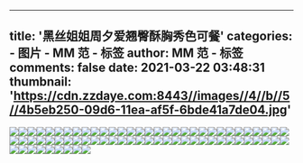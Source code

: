
---
title: '黑丝姐姐周夕爱翘臀酥胸秀色可餐'
categories: 
    - 图片
    - MM 范 - 标签
author: MM 范 - 标签
comments: false
date: 2021-03-22 03:48:31
thumbnail: 'https://cdn.zzdaye.com:8443//images//4//b//5//4b5eb250-09d6-11ea-af5f-6bde41a7de04.jpg'
---

<div>   
<img src="https://cdn.zzdaye.com:8443//images//4//b//5//4b5eb250-09d6-11ea-af5f-6bde41a7de04.jpg" referrerpolicy="no-referrer"><img src="https://cdn.zzdaye.com:8443//images//4//b//5//4b5ed960-09d6-11ea-af5f-6bde41a7de04.jpg" referrerpolicy="no-referrer"><img src="https://cdn.zzdaye.com:8443//images//2//7//2//27286080-0386-11ea-adf7-e53723b015f2.jpg" referrerpolicy="no-referrer"><img src="https://cdn.zzdaye.com:8443//images//2//7//5//275fc430-0386-11ea-adf7-e53723b015f2.jpg" referrerpolicy="no-referrer"><img src="https://cdn.zzdaye.com:8443//images//2//6//c//26c66a60-0386-11ea-adf7-e53723b015f2.jpg" referrerpolicy="no-referrer"><img src="https://cdn.zzdaye.com:8443//images//2//7//7//277b1460-0386-11ea-adf7-e53723b015f2.jpg" referrerpolicy="no-referrer"><img src="https://cdn.zzdaye.com:8443//images//2//6//5//26513a60-0386-11ea-adf7-e53723b015f2.jpg" referrerpolicy="no-referrer"><img src="https://cdn.zzdaye.com:8443//images//2//7//3//273cf9f0-0386-11ea-adf7-e53723b015f2.jpg" referrerpolicy="no-referrer"><img src="https://cdn.zzdaye.com:8443//images//2//6//f//26f8ec10-0386-11ea-adf7-e53723b015f2.jpg" referrerpolicy="no-referrer"><img src="https://cdn.zzdaye.com:8443//images//2//6//2//26226230-0386-11ea-adf7-e53723b015f2.jpg" referrerpolicy="no-referrer"><img src="https://cdn.zzdaye.com:8443//images//2//6//d//26d78160-0386-11ea-adf7-e53723b015f2.jpg" referrerpolicy="no-referrer"><img src="https://cdn.zzdaye.com:8443//images//2//7//2//272f6560-0386-11ea-adf7-e53723b015f2.jpg" referrerpolicy="no-referrer"><img src="https://cdn.zzdaye.com:8443//images//2//6//c//26c16150-0386-11ea-adf7-e53723b015f2.jpg" referrerpolicy="no-referrer"><img src="https://cdn.zzdaye.com:8443//images//2//6//c//26ceced0-0386-11ea-adf7-e53723b015f2.jpg" referrerpolicy="no-referrer"><img src="https://cdn.zzdaye.com:8443//images//2//4//a//24af7141-0386-11ea-adf7-e53723b015f2.jpg" referrerpolicy="no-referrer"><img src="https://cdn.zzdaye.com:8443//images//2//4//a//24af9850-0386-11ea-adf7-e53723b015f2.jpg" referrerpolicy="no-referrer"><img src="https://cdn.zzdaye.com:8443//images//2//4//a//24af4a30-0386-11ea-adf7-e53723b015f2.jpg" referrerpolicy="no-referrer"><img src="https://cdn.zzdaye.com:8443//images//2//6//a//26a2b5c0-0386-11ea-adf7-e53723b015f2.jpg" referrerpolicy="no-referrer"><img src="https://cdn.zzdaye.com:8443//images//2//6//8//26820e60-0386-11ea-adf7-e53723b015f2.jpg" referrerpolicy="no-referrer"><img src="https://cdn.zzdaye.com:8443//images//2//4//a//24af7140-0386-11ea-adf7-e53723b015f2.jpg" referrerpolicy="no-referrer"><img src="https://cdn.zzdaye.com:8443//images//2//6//4//264f65a0-0386-11ea-adf7-e53723b015f2.jpg" referrerpolicy="no-referrer"><img src="https://cdn.zzdaye.com:8443//images//2//6//5//2656b8a0-0386-11ea-adf7-e53723b015f2.jpg" referrerpolicy="no-referrer"><img src="https://cdn.zzdaye.com:8443//images//2//6//2//26248510-0386-11ea-adf7-e53723b015f2.jpg" referrerpolicy="no-referrer"><img src="https://cdn.zzdaye.com:8443//images//2//4//a//24aed502-0386-11ea-adf7-e53723b015f2.jpg" referrerpolicy="no-referrer"><img src="https://cdn.zzdaye.com:8443//images//2//4//a//24aed501-0386-11ea-adf7-e53723b015f2.jpg" referrerpolicy="no-referrer"><img src="https://cdn.zzdaye.com:8443//images//2//4//a//24aefc11-0386-11ea-adf7-e53723b015f2.jpg" referrerpolicy="no-referrer"><img src="https://cdn.zzdaye.com:8443//images//2//4//a//24aefc10-0386-11ea-adf7-e53723b015f2.jpg" referrerpolicy="no-referrer"><img src="https://cdn.zzdaye.com:8443//images//1//e//d//1edbac50-0388-11ea-ad09-d7da604b44c0.jpg" referrerpolicy="no-referrer"><img src="https://cdn.zzdaye.com:8443//images//2//4//a//24aeadf2-0386-11ea-adf7-e53723b015f2.jpg" referrerpolicy="no-referrer"><img src="https://cdn.zzdaye.com:8443//images//2//4//a//24aeadf1-0386-11ea-adf7-e53723b015f2.jpg" referrerpolicy="no-referrer"><img src="https://cdn.zzdaye.com:8443//images//2//4//a//24ae11b0-0386-11ea-adf7-e53723b015f2.jpg" referrerpolicy="no-referrer"><img src="https://cdn.zzdaye.com:8443//images//2//4//a//24aeadf0-0386-11ea-adf7-e53723b015f2.jpg" referrerpolicy="no-referrer"><img src="https://cdn.zzdaye.com:8443//images//2//4//a//24ae86e1-0386-11ea-adf7-e53723b015f2.jpg" referrerpolicy="no-referrer"><img src="https://cdn.zzdaye.com:8443//images//2//4//a//24ae5fd1-0386-11ea-adf7-e53723b015f2.jpg" referrerpolicy="no-referrer"><img src="https://cdn.zzdaye.com:8443//images//2//4//a//24ae38c1-0386-11ea-adf7-e53723b015f2.jpg" referrerpolicy="no-referrer"><img src="https://cdn.zzdaye.com:8443//images//2//4//a//24ae5fd2-0386-11ea-adf7-e53723b015f2.jpg" referrerpolicy="no-referrer"><img src="https://cdn.zzdaye.com:8443//images//2//4//a//24ae38c0-0386-11ea-adf7-e53723b015f2.jpg" referrerpolicy="no-referrer"><img src="https://cdn.zzdaye.com:8443//images//2//4//a//24ae86e0-0386-11ea-adf7-e53723b015f2.jpg" referrerpolicy="no-referrer"><img src="https://cdn.zzdaye.com:8443//images//2//4//a//24ae5fd0-0386-11ea-adf7-e53723b015f2.jpg" referrerpolicy="no-referrer"><img src="https://cdn.zzdaye.com:8443//images//2//4//a//24ad7572-0386-11ea-adf7-e53723b015f2.jpg" referrerpolicy="no-referrer"><img src="https://cdn.zzdaye.com:8443//images//2//4//a//24adeaa2-0386-11ea-adf7-e53723b015f2.jpg" referrerpolicy="no-referrer"><img src="https://cdn.zzdaye.com:8443//images//2//4//a//24adc392-0386-11ea-adf7-e53723b015f2.jpg" referrerpolicy="no-referrer"><img src="https://cdn.zzdaye.com:8443//images//2//4//a//24adc393-0386-11ea-adf7-e53723b015f2.jpg" referrerpolicy="no-referrer"><img src="https://cdn.zzdaye.com:8443//images//2//4//a//24adeaa1-0386-11ea-adf7-e53723b015f2.jpg" referrerpolicy="no-referrer"><img src="https://cdn.zzdaye.com:8443//images//2//4//a//24adc390-0386-11ea-adf7-e53723b015f2.jpg" referrerpolicy="no-referrer"><img src="https://cdn.zzdaye.com:8443//images//2//4//a//24ad9c82-0386-11ea-adf7-e53723b015f2.jpg" referrerpolicy="no-referrer"><img src="https://cdn.zzdaye.com:8443//images//2//4//a//24ad9c80-0386-11ea-adf7-e53723b015f2.jpg" referrerpolicy="no-referrer"><img src="https://cdn.zzdaye.com:8443//images//2//4//a//24adeaa0-0386-11ea-adf7-e53723b015f2.jpg" referrerpolicy="no-referrer"><img src="https://cdn.zzdaye.com:8443//images//2//4//a//24ad9c81-0386-11ea-adf7-e53723b015f2.jpg" referrerpolicy="no-referrer"><img src="https://cdn.zzdaye.com:8443//images//2//4//a//24adc391-0386-11ea-adf7-e53723b015f2.jpg" referrerpolicy="no-referrer"><img src="https://cdn.zzdaye.com:8443//images//2//4//a//24ad7571-0386-11ea-adf7-e53723b015f2.jpg" referrerpolicy="no-referrer"><img src="https://cdn.zzdaye.com:8443//images//2//4//a//24acb220-0386-11ea-adf7-e53723b015f2.jpg" referrerpolicy="no-referrer"><img src="https://cdn.zzdaye.com:8443//images//2//4//a//24acd930-0386-11ea-adf7-e53723b015f2.jpg" referrerpolicy="no-referrer"><img src="https://cdn.zzdaye.com:8443//images//2//4//a//24ad7570-0386-11ea-adf7-e53723b015f2.jpg" referrerpolicy="no-referrer"><img src="https://cdn.zzdaye.com:8443//images//2//4//a//24ac8b10-0386-11ea-adf7-e53723b015f2.jpg" referrerpolicy="no-referrer"><img src="https://cdn.zzdaye.com:8443//images//2//4//a//24ac15e0-0386-11ea-adf7-e53723b015f2.jpg" referrerpolicy="no-referrer"><img src="https://cdn.zzdaye.com:8443//images//2//4//a//24ac8b12-0386-11ea-adf7-e53723b015f2.jpg" referrerpolicy="no-referrer"><img src="https://cdn.zzdaye.com:8443//images//2//4//a//24ad4e61-0386-11ea-adf7-e53723b015f2.jpg" referrerpolicy="no-referrer"><img src="https://cdn.zzdaye.com:8443//images//2//4//a//24ad0040-0386-11ea-adf7-e53723b015f2.jpg" referrerpolicy="no-referrer"><img src="https://cdn.zzdaye.com:8443//images//2//4//a//24ad4e62-0386-11ea-adf7-e53723b015f2.jpg" referrerpolicy="no-referrer"><img src="https://cdn.zzdaye.com:8443//images//2//4//a//24ad2751-0386-11ea-adf7-e53723b015f2.jpg" referrerpolicy="no-referrer"><img src="https://cdn.zzdaye.com:8443//images//2//4//a//24ad4e60-0386-11ea-adf7-e53723b015f2.jpg" referrerpolicy="no-referrer"><img src="https://cdn.zzdaye.com:8443//images//2//4//a//24ad0042-0386-11ea-adf7-e53723b015f2.jpg" referrerpolicy="no-referrer"><img src="https://cdn.zzdaye.com:8443//images//2//4//a//24ad2750-0386-11ea-adf7-e53723b015f2.jpg" referrerpolicy="no-referrer"><img src="https://cdn.zzdaye.com:8443//images//2//4//a//24ac6400-0386-11ea-adf7-e53723b015f2.jpg" referrerpolicy="no-referrer"><img src="https://cdn.zzdaye.com:8443//images//2//4//a//24ad2752-0386-11ea-adf7-e53723b015f2.jpg" referrerpolicy="no-referrer"><img src="https://cdn.zzdaye.com:8443//images//2//4//a//24ac8b11-0386-11ea-adf7-e53723b015f2.jpg" referrerpolicy="no-referrer"><img src="https://cdn.zzdaye.com:8443//images//2//4//a//24ac6401-0386-11ea-adf7-e53723b015f2.jpg" referrerpolicy="no-referrer"><img src="https://cdn.zzdaye.com:8443//images//2//4//a//24ad0041-0386-11ea-adf7-e53723b015f2.jpg" referrerpolicy="no-referrer"><img src="https://cdn.zzdaye.com:8443//images//2//4//a//24acb221-0386-11ea-adf7-e53723b015f2.jpg" referrerpolicy="no-referrer"><img src="https://cdn.zzdaye.com:8443//images//2//4//a//24ac3cf0-0386-11ea-adf7-e53723b015f2.jpg" referrerpolicy="no-referrer">  
</div>
            